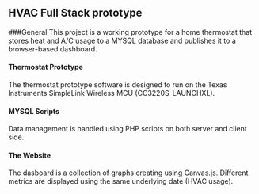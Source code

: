 ## HVAC Full Stack prototype

###General
This project is a working prototype for a home thermostat that stores heat and A/C usage to a MYSQL database and publishes it to a browser-based dashboard.

#### Thermostat Prototype
The thermostat prototype software is designed to run on the Texas Instruments SimpleLink Wireless MCU (CC3220S-LAUNCHXL). 

#### MYSQL Scripts
Data management is handled using PHP scripts on both server and client side.

#### The Website
The dasboard is a collection of graphs creating using Canvas.js. Different metrics are displayed using the same underlying date (HVAC usage).

